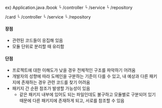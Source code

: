 ex)
Application.java
/book
└ /controller
└ /service
└ /repository

/card
└ /controller
└ /service
└ /repository

#### **장점**
- 관련된 코드들이 응집해 있음
- 모듈 단위로 분리할 때 유리함
#### **단점**
- 프로젝트에 대한 이해도가 낮을 경우 전체적인 구조를 파악하기 어려움
- 개발자의 성향에 따라 도메인을 구분하는 기준이 다를 수 있고, 내 예상과 다른 패키지에 존재하는 경우 관련 코드를 찾기 어려움
- 패키지 간 순환 참조가 발생할 가능성이 있음
    - 같은 패키지 내부에 있어도 되는 파일인데도 불구하고 모듈별로 구분되어 있기 때문에 다른 패키지에 존재하게 되고, 서로를 참조할 수 있음